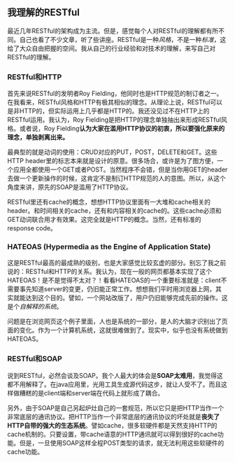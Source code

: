 ## 我理解的RESTful
最近几年RESTful的架构成为主流。但是，感觉每个人对RESTful的理解都有所不同。自己也看了不少文章，听了些讲座。RESTful是一种*风格*，不是一种*标准*，这给了大众自由把握的空间。我从自己的行业经验和对技术的理解，来写自己对RESTful的理解。

### RESTful和HTTP
首先来说RESTful的发明者Roy Fielding，他同时也是HTTP规范的制订者之一。在我看来，RESTful风格和HTTP有极其相似的理念。从理论上说，RESTful可以是非HTTP的，但实际运用上几乎都是HTTP的。我还没见过不在HTTP上的RESTful运用。我认为，Roy Fielding是把HTTP的理念单独抽出来形成RESTful风格。或者说，Roy Fielding**认为大家在滥用HTTP协议的初衷，所以要强化原来的理念，单独剥离出来。**

最典型的就是动词的使用：CRUD对应的PUT，POST，DELETE和GET。这些HTTP header里的标志本来就是设计的原意。很多场合，或许是为了图方便，一个应用全都使用一个GET或者POST。当然程序不会错，但是当你用GET的header去做一个更新操作的时候，这肯定不是制订HTTP规范的人的意图。所以，从这个角度来讲，原先的SOAP是滥用了HTTP协议。

RESTful里还有cache的概念，想想HTTP协议里面有一大堆和cache相关的header。和时间相关的cache，还有和内容相关的cache的。这些cache必须和GET动词联合用才有效果。这完全就是HTTP的概念。当然，还有标准的response code。

### HATEOAS (Hypermedia as the Engine of Application State)
这是RESTful最高的最成熟的级别，也是大家感觉比较玄虚的部分。别忘了我之前说的：RESTful和HTTP的关系。我认为，现在一般的网页都基本实现了这个HATEOAS！是不是觉得不太对？！看看HATEOAS的一个重要标准就是：client不需要事先知道server的变更，仍旧能正常工作。想想我们平时用浏览器上网，其实就能达到这个目的。譬如，一个网站改版了，用户仍旧能够完成先前的操作。这是个*自解释的系统*。

问题是在浏览网页这个例子里面，人也是系统的一部分，是人的大脑才识别出了页面的变化。作为一个计算机系统，这就很难做到了。现实中，似乎也没有系统做到HATEOAS。

### RESTful和SOAP
说到RESTful，必然会谈及SOAP。我个人最大的体会是**SOAP太难用**，我觉得这都不用解释了。在java应用里，光用工具生成源代码这步，就让人受不了。而且这样做糟糕的是client端和server端在代码上就形成了耦合。

另外，由于SOAP是自己另起炉灶自己的一套规范，所以它只是把HTTP当作一个非常底层的通讯协议。把HTTP当作一个非常底层的通讯协议的坏处就是**丧失了HTTP自带的强大的生态系统**。譬如cache，很多软硬件都是天然支持HTTP的cache机制的。只要设置，带cache语意的HTTP通讯就可以得到很好的cache功能。但是，一旦使用SOAP这样全程POST类型的请求，就无法利用这些软硬件的cache功能。

